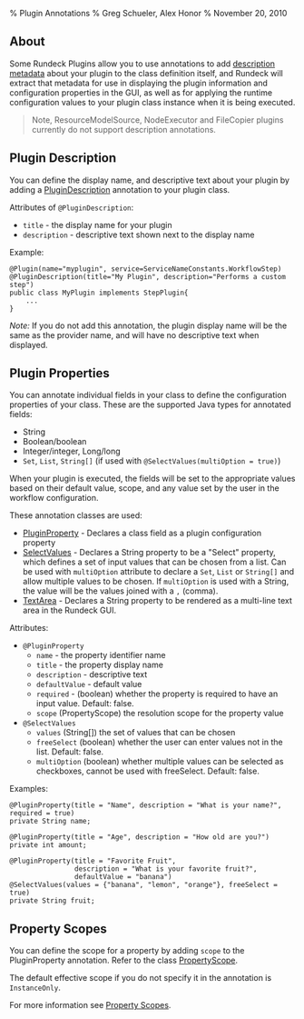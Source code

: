 % Plugin Annotations
% Greg Schueler, Alex Honor
% November 20, 2010

## About
Some Rundeck Plugins allow you to use annotations to add 
[description metadata](plugin-development.html#plugin-descriptions) 
about your plugin to the class
definition itself, and Rundeck will extract that metadata for use in
displaying the plugin information and configuration properties in the GUI, as
well as for applying the runtime configuration values to your plugin class
instance when it is being executed.


>Note, ResourceModelSource, NodeExecutor and FileCopier plugins currently do not support description annotations.

## Plugin Description
You can define the display name, and descriptive text about your plugin by adding a 
[PluginDescription](../javadoc/com/dtolabs/rundeck/plugins/descriptions/PluginDescription.html) annotation to your plugin class.

Attributes of `@PluginDescription`:

* `title` - the display name for your plugin
* `description` - descriptive text shown next to the display name

Example:

~~~~~~ {.java}
@Plugin(name="myplugin", service=ServiceNameConstants.WorkflowStep)
@PluginDescription(title="My Plugin", description="Performs a custom step")
public class MyPlugin implements StepPlugin{
    ...
}
~~~~~~~~

*Note:* If you do not add this annotation, the plugin display name will be the same as the provider name, and will have 
no descriptive text when displayed.

## Plugin Properties

You can annotate individual fields in your class to define the configuration
properties of your class.  These are the supported Java types for annotated fields:

* String
* Boolean/boolean
* Integer/integer, Long/long
* `Set`, `List`, `String[]` (if used with `@SelectValues(multiOption = true)`)

When your plugin is executed, the fields will be set to the appropriate values
based on their default value, scope, and any value set by the user in the
workflow configuration.

These annotation classes are used:

* [PluginProperty](../javadoc/com/dtolabs/rundeck/plugins/descriptions/PluginProperty.html) - Declares a class field as a plugin configuration property
* [SelectValues](../javadoc/com/dtolabs/rundeck/plugins/descriptions/SelectValues.html) - Declares a String property to be a "Select" property, which defines a set of input values that can be chosen from a list. Can be used with `multiOption` attribute to declare a `Set`, `List` or `String[]` and allow multiple values to be chosen. If `multiOption` is used with a String, the value will be the values joined with a `,` (comma).
* [TextArea](../javadoc/com/dtolabs/rundeck/plugins/descriptions/TextArea.html) - Declares a String property to be rendered as a multi-line text area in the Rundeck GUI.

Attributes:

* `@PluginProperty`
    * `name` - the property identifier name
    * `title` - the property display name
    * `description` - descriptive text
    * `defaultValue` - default value
    * `required` - (boolean) whether the property is required to have an input value. Default: false.
    * `scope` (PropertyScope) the resolution scope for the property value
* `@SelectValues`
    * `values` (String[]) the set of values that can be chosen
    * `freeSelect` (boolean) whether the user can enter values not in the list. Default: false.
    * `multiOption` (boolean) whether multiple values can be selected as checkboxes, cannot be used with freeSelect. Default: false.

Examples:

~~~~~~ {.java}
@PluginProperty(title = "Name", description = "What is your name?", required = true)
private String name;
 
@PluginProperty(title = "Age", description = "How old are you?")
private int amount;
 
@PluginProperty(title = "Favorite Fruit",
                description = "What is your favorite fruit?",
                defaultValue = "banana")
@SelectValues(values = {"banana", "lemon", "orange"}, freeSelect = true)
private String fruit;
~~~~~~~~~~

## Property Scopes

You can define the scope for a property by adding `scope` to the PluginProperty annotation.  Refer to the class [PropertyScope](../javadoc/com/dtolabs/rundeck/core/plugins/configuration/PropertyScope.html).  

The default effective scope if you do not specify it in the annotation is `InstanceOnly`.

For more information see [Property Scopes](plugin-development.html#property-scopes).

